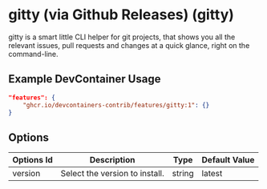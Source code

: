 
# gitty (via Github Releases) (gitty)

gitty is a smart little CLI helper for git projects, that shows you all the relevant issues, pull requests and changes at a quick glance, right on the command-line.

## Example DevContainer Usage

```json
"features": {
    "ghcr.io/devcontainers-contrib/features/gitty:1": {}
}
```

## Options

| Options Id | Description | Type | Default Value |
|-----|-----|-----|-----|
| version | Select the version to install. | string | latest |


